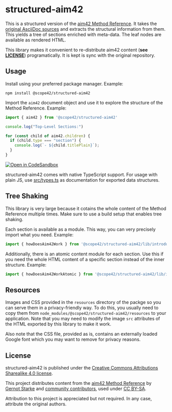 # structured-aim42

This is a structured version of the [aim42 Method Reference](https://aim42.github.io/). It takes the [original AsciiDoc sources](https://github.com/aim42/aim42) and extracts the structural information from them. This yields a tree of sections enriched with meta-data. The leaf nodes are available as rendered HTML.

This library makes it convenient to re-distribute aim42 content (**see [LICENSE](https://github.com/scope42/structured-aim42/blob/main/LICENSE.md)**) programatically. It is kept is sync with the original repository.

## Usage

Install using your preferred package manager. Example:
```
npm install @scope42/structured-aim42
```

Import the `aim42` document object and use it to explore the structure of the Method Reference. Example:
```js
import { aim42 } from '@scope42/structured-aim42'

console.log("Top-Level Sections:")

for (const child of aim42.children) {
  if (child.type === "section") {
    console.log(`- ${child.titlePlain}`);
  }
}
```
[![Open in CodeSandbox](https://img.shields.io/badge/Open%20in-CodeSandbox-blue?style=flat-square&logo=codesandbox)](https://codesandbox.io/s/structured-aim42-example-6pyjun?file=/src/index.ts)

structured-aim42 comes with native TypeScript support. For usage with plain JS, use [src/types.ts](https://github.com/scope42/structured-aim42/blob/main/src/types.ts) as documentation for exported data structures.

## Tree Shaking

This library is very large because it cotains the whole content of the Method Reference multiple times. Make sure to use a build setup that enables tree shaking.

Each section is available as a module. This way, you can very precisely import what you need. Example:

```js
import { howDoesAim42Work } from '@scope42/structured-aim42/lib/introduction/how-does-aim42-work'
```

Additionally, there is an atomic content module for each section. Use this if you need the whole HTML content of a specific section instead of the inner structure. Example:

```js
import { howDoesAim42WorkAtomic } from '@scope42/structured-aim42/lib/introduction/how-does-aim42-work/atomic'
```

## Resources

Images and CSS provided in the `resources` directory of the packge so you can serve them in a privacy-friendly way. To do this, you usually need to copy them from `node_modules/@scope42/structured-aim42/resources` to your application. Note that you may need to modify the image `src` attributes of the HTML exported by this library to make it work.

Also note that the CSS file, provided as is, contains an externally loaded Google font which you may want to remove for privacy reasons.

## License

structured-aim42 is published under the [Creative Commons Attributions Sharealike 4.0 license](https://creativecommons.org/licenses/by-sa/4.0/).

This project distributes content from the [aim42 Method Reference](https://aim42.github.io/) by [Gernot Starke](https://www.gernotstarke.de/) and [community contributors](https://github.com/aim42/aim42/graphs/contributors), used under [CC BY-SA](https://creativecommons.org/licenses/by-sa/4.0/).

Attribution to this project is appreciated but not required. In any case, attribute the original authors.

